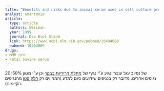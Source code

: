 ```yaml
---
title: "Benefits and risks due to animal serum used in cell culture production"
analyst: amantonio
article:
  type: article
  authors: Wessman
  year: 1999
  journal: Dev Biol Stand
  link: https://www.ncbi.nlm.nih.gov/pubmed/10404869
  pubmed: 10404869
drugs:
- MMR חיסון
- Fetal bovine serum
---
```


20-50% של נסיוב עגל עוברי נגוע ע"י נגיף של [מחלת הריריות בבקר](https://he.wikipedia.org/wiki/מחלת_הריריות_בבקר) וכן ע"י מגוון נגיפים אחרים.
מדובר רק בנגיפים שידועים כיום למדע (המהווים רק [חלק קטן](https://www.sciencedaily.com/releases/2011/10/111005172651.htm) מהנגיפים הקיימים).
